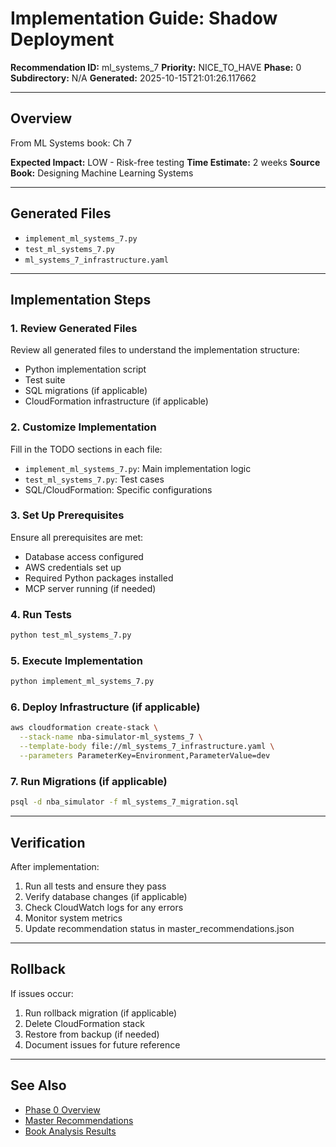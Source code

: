 # Implementation Guide: Shadow Deployment

**Recommendation ID:** ml_systems_7
**Priority:** NICE_TO_HAVE
**Phase:** 0
**Subdirectory:** N/A
**Generated:** 2025-10-15T21:01:26.117662

---

## Overview

From ML Systems book: Ch 7

**Expected Impact:** LOW - Risk-free testing
**Time Estimate:** 2 weeks
**Source Book:** Designing Machine Learning Systems

---

## Generated Files

- `implement_ml_systems_7.py`
- `test_ml_systems_7.py`
- `ml_systems_7_infrastructure.yaml`

---

## Implementation Steps

### 1. Review Generated Files

Review all generated files to understand the implementation structure:
- Python implementation script
- Test suite
- SQL migrations (if applicable)
- CloudFormation infrastructure (if applicable)

### 2. Customize Implementation

Fill in the TODO sections in each file:
- `implement_ml_systems_7.py`: Main implementation logic
- `test_ml_systems_7.py`: Test cases
- SQL/CloudFormation: Specific configurations

### 3. Set Up Prerequisites

Ensure all prerequisites are met:
- Database access configured
- AWS credentials set up
- Required Python packages installed
- MCP server running (if needed)

### 4. Run Tests

```bash
python test_ml_systems_7.py
```

### 5. Execute Implementation

```bash
python implement_ml_systems_7.py
```

### 6. Deploy Infrastructure (if applicable)

```bash
aws cloudformation create-stack \
  --stack-name nba-simulator-ml_systems_7 \
  --template-body file://ml_systems_7_infrastructure.yaml \
  --parameters ParameterKey=Environment,ParameterValue=dev
```

### 7. Run Migrations (if applicable)

```bash
psql -d nba_simulator -f ml_systems_7_migration.sql
```

---

## Verification

After implementation:
1. Run all tests and ensure they pass
2. Verify database changes (if applicable)
3. Check CloudWatch logs for any errors
4. Monitor system metrics
5. Update recommendation status in master_recommendations.json

---

## Rollback

If issues occur:
1. Run rollback migration (if applicable)
2. Delete CloudFormation stack
3. Restore from backup (if needed)
4. Document issues for future reference

---

## See Also

- [Phase 0 Overview](/Users/ryanranft/nba-simulator-aws/docs/phases/phase_0/)
- [Master Recommendations](/Users/ryanranft/nba-mcp-synthesis/analysis_results/master_recommendations.json)
- [Book Analysis Results](/Users/ryanranft/nba-mcp-synthesis/analysis_results/)
